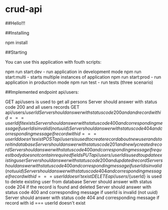 # crud-api

##Hello!!! 

##Installing

npm install


##Starting

You can use this application with fouth scripts:

npm run start:dev - run application in development mode
npm run start:multi - starts multiple instances of application
npm run start:prod - run application in production mode
npm run test - run tests (three scenario)


##Implemented endpoint api/users:

GET api/users is used to get all persons
Server should answer with status code 200 and all users records
GET api/users/${userId}
Server should answer with status code 200 and and record with id === userId if it exists
Server should answer with status code 400 and corresponding message if userId is invalid (not uuid)
Server should answer with status code 404 and corresponding message if record with id === userId doesn't exist
POST api/users is used to create record about new user and store it in database
Server should answer with status code 201 and newly created record
Server should answer with status code 400 and corresponding message if request body does not contain required fields
PUT api/users/{userId} is used to update existing user
Server should answer with status code 200 and updated record
Server should answer with status code 400 and corresponding message if userId is invalid (not uuid)
Server should answer with status code 404 and corresponding message if record with id === userId doesn't exist
DELETE api/users/${userId} is used to delete existing user from database
Server should answer with status code 204 if the record is found and deleted
Server should answer with status code 400 and corresponding message if userId is invalid (not uuid)
Server should answer with status code 404 and corresponding message if record with id === userId doesn't exist